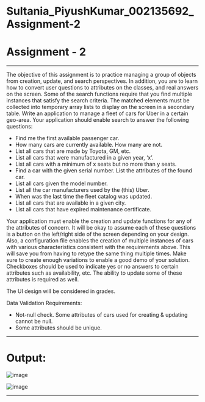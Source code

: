 # Sultania_PiyushKumar_002135692_Assignment-2

# Assignment - 2

---

The objective of this assignment is to practice managing a group of objects from creation, update, and search perspectives. In addition, you are to learn how to convert user questions to attributes on the classes, and real answers on the screen. Some of the search functions require that you find multiple instances that satisfy the search criteria. The matched elements must be collected into temporary array lists to display on the screen in a secondary table. Write an application to manage a fleet of cars for Uber in a certain geo-area. Your application should enable search to answer the following questions:

* Find me the first available passenger car.
* How many cars are currently available. How many are not.
* List all cars that are made by Toyota, GM, etc.
* List all cars that were manufactured in a given year, ‘x’.
* List all cars with a minimum of x seats but no more than y seats.
* Find a car with the given serial number. List the attributes of the found car.
* List all cars given the model number.
* List all the car manufacturers used by the (this) Uber.
* When was the last time the fleet catalog was updated.
* List all cars that are available in a given city.
* List all cars that have expired maintenance certificate.

Your application must enable the creation and update functions for any of the attributes of concern. It will be okay to assume each of these questions is a button on the left/right side of the screen depending on your design. Also, a configuration file enables the creation of multiple instances of cars with various characteristics consistent with the requirements above. This will save you from having to retype the same thing multiple times. Make sure to create enough variations to enable a good demo of your solution. Checkboxes should be used to indicate yes or no answers to certain attributes such as availability, etc. The ability to update some of these attributes is required as well.

The UI design will be considered in grades.

Data Validation Requirements:

* Not-null check. Some attributes of cars used for creating & updating cannot be null.
* Some attributes should be unique.

---

# Output:

![image](https://user-images.githubusercontent.com/91207061/136712136-1409158a-fc69-413b-82d6-b4a0af91d830.png)

![image](https://user-images.githubusercontent.com/91207061/136712141-bb4290ed-9387-436d-8d09-14e3769d889b.png)


---
